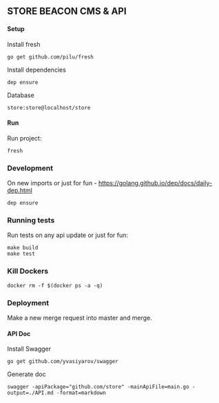 ## STORE BEACON CMS & API


#### Setup
Install fresh
```
go get github.com/pilu/fresh
```

Install dependencies
```
dep ensure
```

Database
```
store:store@localhost/store
```


#### Run
Run project:
```
fresh
```


### Development
On new imports or just for fun - https://golang.github.io/dep/docs/daily-dep.html
```
dep ensure
```


### Running tests
Run tests on any api update or just for fun:
```
make build
make test
```


### Kill Dockers
```
docker rm -f $(docker ps -a -q)
```


### Deployment
Make a new merge request into master and merge.


#### API Doc
Install Swagger
```
go get github.com/yvasiyarov/swagger
```

Generate doc
```
swagger -apiPackage="github.com/store" -mainApiFile=main.go -output=./API.md -format=markdown
```

